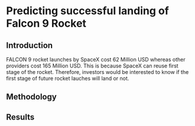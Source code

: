 # Predicting successful landing of Falcon 9 Rocket

## Introduction

FALCON 9 rocket launches by SpaceX cost 62 Million USD whereas other providers cost 165 Million USD. This is because SpaceX can reuse first stage of the rocket. Therefore, investors would be interested to know if the first stage of future rocket lauches will land or not.

## Methodology



## Results
